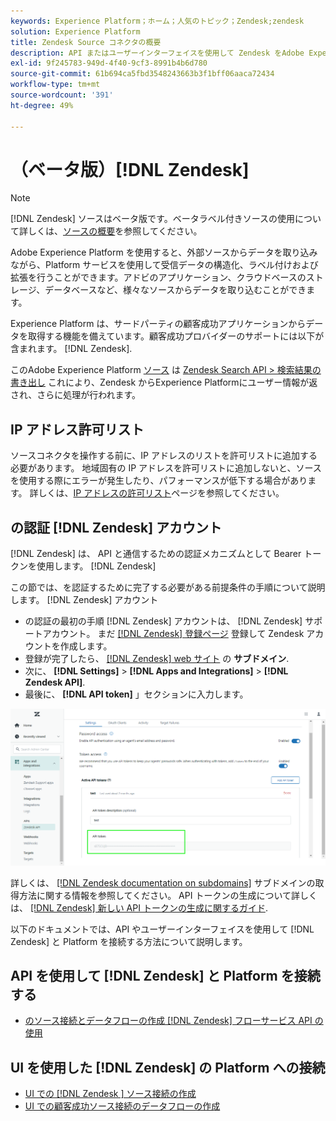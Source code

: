 ```yaml
---
keywords: Experience Platform；ホーム；人気のトピック；Zendesk;zendesk
solution: Experience Platform
title: Zendesk Source コネクタの概要
description: API またはユーザーインターフェイスを使用して Zendesk をAdobe Experience Platformに接続する方法を説明します。
exl-id: 9f245783-949d-4f40-9cf3-8991b4b6d780
source-git-commit: 61b694ca5fbd3548243663b3f1bff06aaca72434
workflow-type: tm+mt
source-wordcount: '391'
ht-degree: 49%

---
```


# （ベータ版）[!DNL Zendesk]

>[!NOTE]
>
>[!DNL Zendesk] ソースはベータ版です。ベータラベル付きソースの使用について詳しくは、[ソースの概要](../../home.md#terms-and-conditions)を参照してください。

Adobe Experience Platform を使用すると、外部ソースからデータを取り込みながら、Platform サービスを使用して受信データの構造化、ラベル付けおよび拡張を行うことができます。アドビのアプリケーション、クラウドベースのストレージ、データベースなど、様々なソースからデータを取り込むことができます。

Experience Platform は、サードパーティの顧客成功アプリケーションからデータを取得する機能を備えています。顧客成功プロバイダーのサポートには以下が含まれます。 [!DNL Zendesk].

このAdobe Experience Platform [ソース](https://experienceleague.adobe.com/docs/experience-platform/sources/home.html?lang=ja) は [Zendesk Search API > 検索結果の書き出し](https://developer.zendesk.com/api-reference/ticketing/ticket-management/search/#export-search-results) これにより、Zendesk からExperience Platformにユーザー情報が返され、さらに処理が行われます。

## IP アドレス許可リスト

ソースコネクタを操作する前に、IP アドレスのリストを許可リストに追加する必要があります。 地域固有の IP アドレスを許可リストに追加しないと、ソースを使用する際にエラーが発生したり、パフォーマンスが低下する場合があります。 詳しくは、[IP アドレスの許可リスト](../../ip-address-allow-list.md)ページを参照してください。

## の認証 [!DNL Zendesk] アカウント

[!DNL Zendesk] は、 API と通信するための認証メカニズムとして Bearer トークンを使用します。 [!DNL Zendesk]

この節では、を認証するために完了する必要がある前提条件の手順について説明します。 [!DNL Zendesk] アカウント

* の認証の最初の手順 [!DNL Zendesk] アカウントは、 [!DNL Zendesk] サポートアカウント。 まだ [[!DNL Zendesk] 登録ページ](https://www.zendesk.co.jp/register/) 登録して Zendesk アカウントを作成します。
* 登録が完了したら、 [[!DNL Zendesk] web サイト](https://www.zendesk.com/login/) の **サブドメイン**.
* 次に、 **[!DNL Settings]** > **[!DNL Apps and Integrations]** > **[!DNL Zendesk API]**.
* 最後に、 **[!DNL API token]** 」セクションに入力します。

![Zendesk API トークン](../../images/tutorials/create/zendesk/zendesk-api-tokens.png)

詳しくは、 [[!DNL Zendesk documentation on subdomains]](https://support.zendesk.com/hc/en-us/articles/4409381383578-Where-can-I-find-my-Zendesk-subdomain-) サブドメインの取得方法に関する情報を参照してください。 API トークンの生成について詳しくは、 [[!DNL Zendesk] 新しい API トークンの生成に関するガイド](https://support.zendesk.com/hc/en-us/articles/4408889192858-Generating-a-new-API-token).

以下のドキュメントでは、API やユーザーインターフェイスを使用して [!DNL Zendesk] と Platform を接続する方法について説明します。

## API を使用して [!DNL Zendesk] と Platform を接続する

* [のソース接続とデータフローの作成 [!DNL Zendesk] フローサービス API の使用](../../tutorials/api/create/customer-success/zendesk.md)

## UI を使用した [!DNL Zendesk] の Platform への接続

* [UI での  [!DNL Zendesk ] ソース接続の作成](../../tutorials/ui/create/customer-success/zendesk.md)
* [UI での顧客成功ソース接続のデータフローの作成](../../tutorials/ui/dataflow/customer-success.md)

